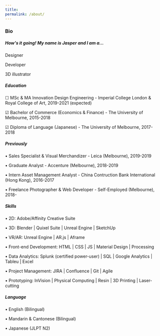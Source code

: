 ```yaml
---
title:
permalink: /about/
---
```

### Bio


##### How's it going! My name is Jasper and I am a...

Designer

Developer

3D illustrator



##### Education
☐ MSc & MA Innovation Design Engineering - Imperial College London & Royal College of Art, 2019-2021 (expected)

☑ Bachelor of Commerce (Economics & Finance) - The University of Melbourne, 2015-2018

☑ Diploma of Language (Japanese) - The University of Melbourne, 2017-2018



##### Previously
• Sales Specialist & Visual Merchandizer - Leica (Melbourne), 2019-2019

• Graduate Analyst - Accenture (Melbourne), 2018-2019

• Intern Asset Management Analyst - China Contruction Bank International (Hong Kong), 2016-2017

• Freelance Photographer & Web Developer - Self-Employed (Melbourne), 2018-



##### Skills
• 2D: Adobe/Affinity Creative Suite

• 3D: Blender | Quixel Suite | Unreal Engine | SketchUp

• VR/AR: Unreal Engine | AR.js | Aframe

• Front-end Development: HTML | CSS | JS | Material Design | Processing

• Data Analytics: Splunk (certified power-user) | SQL | Google Analytics | Tableu | Excel

• Project Management: JIRA | Confluence | Git | Agile

• Prototyping: InVision | Physical Computing | Resin | 3D Printing | Laser-cutting



#####  Language
• English (Bilingual)

• Mandarin & Cantonese (Bilingual)

• Japanese (JLPT N2)




